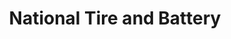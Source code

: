 ---
title: "National Tire and Battery"
url: /columbus/national-tire-and-battery/
shop: car repair
---